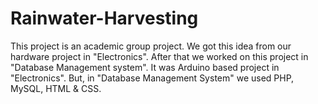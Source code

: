 # Rainwater-Harvesting
This project is an academic group project. We got this idea from our hardware project in "Electronics". After that we worked on this project in "Database Management system". It was Arduino based project in "Electronics". But, in "Database Management System" we used PHP, MySQL, HTML &amp; CSS.
